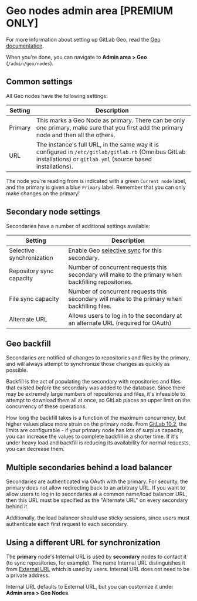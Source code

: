 # Geo nodes admin area **[PREMIUM ONLY]**

For more information about setting up GitLab Geo, read the
[Geo documentation](../../gitlab-geo/README.md).

When you're done, you can navigate to **Admin area > Geo** (`/admin/geo/nodes`).

## Common settings

All Geo nodes have the following settings:

| Setting | Description |
| --------| ----------- |
| Primary | This marks a Geo Node as primary. There can be only one primary, make sure that you first add the primary node and then all the others. |
| URL     | The instance's full URL, in the same way it is configured in  `/etc/gitlab/gitlab.rb` (Omnibus GitLab installations) or `gitlab.yml` (source based installations). |

The node you're reading from is indicated with a green `Current node` label, and
the primary is given a blue `Primary` label. Remember that you can only make
changes on the primary!

## Secondary node settings

Secondaries have a number of additional settings available:

| Setting                   | Description |
|---------------------------|-------------|
| Selective synchronization | Enable Geo [selective sync](../../administration/geo/replication/configuration.md#selective-synchronization) for this secondary. |
| Repository sync capacity  | Number of concurrent requests this secondary will make to the primary when backfilling repositories. |
| File sync capacity        | Number of concurrent requests this secondary will make to the primary when backfilling files. |
| Alternate URL             | Allows users to log in to the secondary at an alternate URL (required for OAuth) |

## Geo backfill

Secondaries are notified of changes to repositories and files by the primary,
and will always attempt to synchronize those changes as quickly as possible.

Backfill is the act of populating the secondary with repositories and files that
existed *before* the secondary was added to the database. Since there may be
extremely large numbers of repositories and files, it's infeasible to attempt to
download them all at once, so GitLab places an upper limit on the concurrency of
these operations.

How long the backfill takes is a function of the maximum concurrency, but higher
values place more strain on the primary node. From [GitLab 10.2](https://gitlab.com/gitlab-org/gitlab-ee/merge_requests/3107),
the limits are configurable - if your primary node has lots of surplus capacity,
you can increase the values to complete backfill in a shorter time. If it's
under heavy load and backfill is reducing its availability for normal requests,
you can decrease them.

## Multiple secondaries behind a load balancer

Secondaries are authenticated via OAuth with the primary. For security, the
primary does not allow redirecting back to an arbitrary URL. If you want to
allow users to log in to secondaries at a common name/load balancer URL, then
this URL must be specified as the "Alternate URL" on every secondary behind it.

Additionally, the load balancer should use sticky sessions, since users must
authenticate each first request to each secondary.

## Using a different URL for synchronization

The **primary** node's Internal URL is used by **secondary** nodes to contact it
(to sync repositories, for example). The name Internal URL distinguishes it from
[External URL](https://docs.gitlab.com/omnibus/settings/configuration.html#configuring-the-external-url-for-gitlab)
which is used by users. Internal URL does not need to be a private address.

Internal URL defaults to External URL, but you can customize it under
**Admin area > Geo Nodes**.
